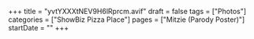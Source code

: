 +++
title = "yvtYXXXtNEV9H6lRprcm.avif"
draft = false
tags = ["Photos"]
categories = ["ShowBiz Pizza Place"]
pages = ["Mitzie (Parody Poster)"]
startDate = ""
+++
